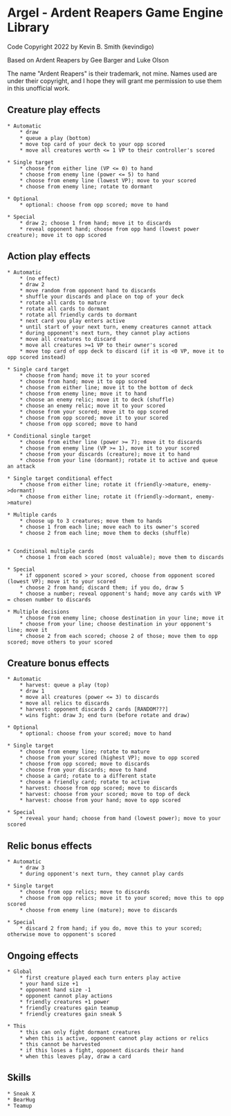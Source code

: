 # Argel - Ardent Reapers Game Engine Library

Code Copyright 2022 by Kevin B. Smith (kevindigo)

Based on Ardent Reapers by Gee Barger and Luke Olson

The name "Ardent Reapers" is their trademark, not mine. Names used are under their copyright, 
and I hope they will grant me permission to use them in this unofficial work.

## Creature play effects
    * Automatic
        * draw
        * queue a play (bottom)
        * move top card of your deck to your opp scored
        * move all creatures worth <= 1 VP to their controller's scored

    * Single target
        * choose from either line (VP <= 0) to hand
        * choose from enemy line (power <= 5) to hand
        * choose from enemy line (lowest VP); move to your scored
        * choose from enemy line; rotate to dormant

    * Optional
        * optional: choose from opp scored; move to hand

    * Special
        * draw 2; choose 1 from hand; move it to discards
        * reveal opponent hand; choose from opp hand (lowest power creature); move it to opp scored

## Action play effects
    * Automatic
        * (no effect)
        * draw 2
        * move random from opponent hand to discards
        * shuffle your discards and place on top of your deck
        * rotate all cards to mature
        * rotate all cards to dormant
        * rotate all friendly cards to dormant
        * next card you play enters active
        * until start of your next turn, enemy creatures cannot attack
        * during opponent's next turn, they cannot play actions
        * move all creatures to discard
        * move all creatures >=1 VP to their owner's scored
        * move top card of opp deck to discard (if it is <0 VP, move it to opp scored instead)

    * Single card target    
        * choose from hand; move it to your scored
        * choose from hand; move it to opp scored
        * choose from either line; move it to the bottom of deck
        * choose from enemy line; move it to hand
        * choose an enemy relic; move it to deck (shuffle)
        * choose an enemy relic; move it to your scored
        * choose from your scored; move it to opp scored
        * choose from opp scored; move it to your scored
        * choose from opp scored; move to hand

    * Conditional single target
        * choose from either line (power >= 7); move it to discards
        * choose from enemy line (VP >= 1), move it to your scored
        * choose from your discards (creature); move it to hand
        * choose from your line (dormant); rotate it to active and queue an attack

    * Single target conditional effect
        * choose from either line; rotate it (friendly->mature, enemy->dormant)
        * choose from either line; rotate it (friendly->dormant, enemy->mature)

    * Multiple cards
        * choose up to 3 creatures; move them to hands
        * choose 1 from each line; move each to its owner's scored
        * choose 2 from each line; move them to decks (shuffle)


    * Conditional multiple cards
        * choose 1 from each scored (most valuable); move them to discards

    * Special
        * if opponent scored > your scored, choose from opponent scored (lowest VP); move it to your scored
        * choose 2 from hand; discard them; if you do, draw 5
        * choose a number; reveal opponent's hand; move any cards with VP = chosen number to discards

    * Multiple decisions
        * choose from enemy line; choose destination in your line; move it
        * choose from your line; choose destination in your opponent's line; move it
        * choose 2 from each scored; choose 2 of those; move them to opp scored; move others to your scored

## Creature bonus effects
    * Automatic
        * harvest: queue a play (top)
        * draw 1
        * move all creatures (power <= 3) to discards
        * move all relics to discards
        * harvest: opponent discards 2 cards [RANDOM???]
        * wins fight: draw 3; end turn (before rotate and draw)

    * Optional
        * optional: choose from your scored; move to hand

    * Single target
        * choose from enemy line; rotate to mature
        * choose from your scored (highest VP); move to opp scored
        * choose from opp scored; move to discards
        * choose from your discards; move to hand
        * choose a card; rotate to a different state
        * choose a friendly card; rotate to active
        * harvest: choose from opp scored; move to discards
        * harvest: choose from your scored; move to top of deck
        * harvest: choose from your hand; move to opp scored

    * Special
        * reveal your hand; choose from hand (lowest power); move to your scored

## Relic bonus effects
    * Automatic
        * draw 3
        * during opponent's next turn, they cannot play cards

    * Single target
        * choose from opp relics; move to discards
        * choose from opp relics; move it to your scored; move this to opp scored
        * choose from enemy line (mature); move to discards

    * Special
        * discard 2 from hand; if you do, move this to your scored; otherwise move to opponent's scored

## Ongoing effects
    * Global
        * first creature played each turn enters play active
        * your hand size +1
        * opponent hand size -1
        * opponent cannot play actions
        * friendly creatures +1 power
        * friendly creatures gain teamup
        * friendly creatures gain sneak 5

    * This
        * this can only fight dormant creatures
        * when this is active, opponent cannot play actions or relics
        * this cannot be harvested
        * if this loses a fight, opponent discards their hand
        * when this leaves play, draw a card

## Skills
    * Sneak X
    * BearHug
    * Teamup
